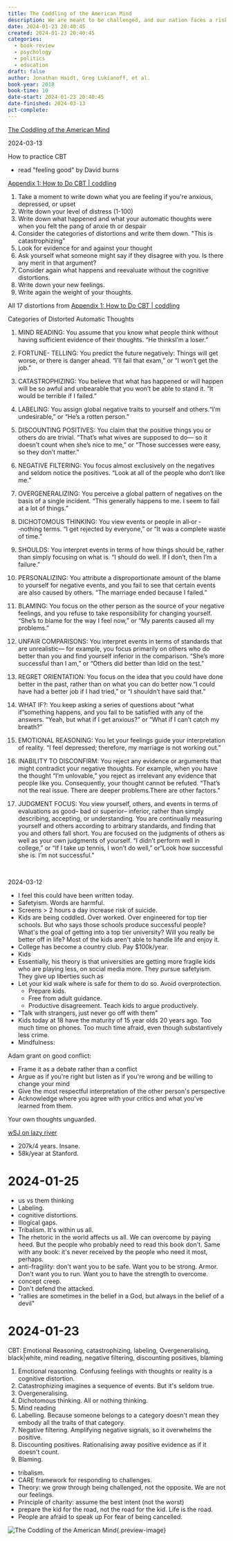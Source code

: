 ```yaml
---
title: The Coddling of the American Mind
description: We are meant to be challenged, and our nation faces a risk of coddling
date: 2024-01-23 20:40:45
created: 2024-01-23 20:40:45
categories:
  - book-review
  - psychology
  - politics
  - education
draft: false
author: Jonathan Haidt, Greg Lukianoff, et al.
book-year: 2018
book-time: 10
date-start: 2024-01-23 20:40:45
date-finished: 2024-03-13
pct-complete:
---
```

[The Coddling of the American Mind](https://www.thecoddling.com/)


2024-03-13

How to practice CBT

- read "feeling good" by David burns


[Appendix 1: How to Do CBT | coddling](https://www.thecoddling.com/how-to-do-cbt)

1. Take a moment to write down what you are feeling if you're anxious, depressed, or upset 
2. Write down your level of distress (1-100)
3. Write down what happened and what your automatic thoughts were when you felt the pang of anxie th or despair 
4. Consider the categories of distortions and write them down. "This is catastrophizing"
5. Look for evidence for and against your thought 
6. Ask yourself what someone might say if they disagree with you. Is there any merit in that argument?
7. Consider again what happens and reevaluate without the cognitive distortions. 
8. Write down your new feelings. 
9. Write again the weight of your thoughts. 

All 17 distortions from [Appendix 1: How to Do CBT | coddling](https://www.thecoddling.com/how-to-do-cbt)

Categories of Distorted Automatic Thoughts

1. MIND READING: You assume that you know what people think without having sufficient evidence of their thoughts. “He thinksI’m a loser.”

2. FORTUNE- TELLING: You predict the future negatively: Things will get worse, or there is danger ahead. “I’ll fail that exam,” or “I won’t get the job.”

3. CATASTROPHIZING: You believe that what has happened or will happen will be so awful and unbearable that you won’t be able to stand it. “It would be terrible if I failed.”

4. LABELING: You assign global negative traits to yourself and others.“I’m undesirable,” or “He’s a rotten person.”

5. DISCOUNTING POSITIVES: You claim that the positive things you or others do are trivial. “That’s what wives are supposed to do— so it doesn’t count when she’s nice to me,” or “Those successes were easy, so they don’t matter.”

6. NEGATIVE FILTERING: You focus almost exclusively on the negatives and seldom notice the positives. “Look at all of the people who don’t like me.”

7. OVERGENERALIZING: You perceive a global pattern of negatives on the basis of a single incident. “This generally happens to me. I seem to fail at a lot of things.”

8. DICHOTOMOUS THINKING: You view events or people in all‑or ‑ ‑nothing terms. “I get rejected by everyone,” or “It was a complete waste of time.”

9. SHOULDS: You interpret events in terms of how things should be, rather than simply focusing on what is. “I should do well. If I don’t, then I’m a failure.”

10. PERSONALIZING: You attribute a disproportionate amount of the blame to yourself for negative events, and you fail to see that certain events are also caused by others. “The marriage ended because I failed.” 

11. BLAMING: You focus on the other person as the source of your negative feelings, and you refuse to take responsibility for changing yourself. “She’s to blame for the way I feel now,” or “My parents caused all my problems.”

12. UNFAIR COMPARISONS: You interpret events in terms of standards that are unrealistic— for example, you focus primarily on others who do better than you and find yourself inferior in the comparison. “She’s more successful than I am,” or “Others did better than Idid on the test.”

13. REGRET ORIENTATION: You focus on the idea that you could have done better in the past, rather than on what you can do better now.“I could have had a better job if I had tried,” or “I shouldn’t have said that.”

14. WHAT IF?: You keep asking a series of questions about “what if”something happens, and you fail to be satisfied with any of the answers. “Yeah, but what if I get anxious?” or “What if I can’t catch my breath?”

15. EMOTIONAL REASONING: You let your feelings guide your interpretation of reality. “I feel depressed; therefore, my marriage is not working out.”

16. INABILITY TO DISCONFIRM: You reject any evidence or arguments that might contradict your negative thoughts. For example, when you have the thought “I’m unlovable,” you reject as irrelevant any evidence that people like you. Consequently, your thought cannot be refuted. “That’s not the real issue. There are deeper problems.There are other factors.”

17. JUDGMENT FOCUS: You view yourself, others, and events in terms of evaluations as good– bad or superior– inferior, rather than simply describing, accepting, or understanding. You are continually measuring yourself and others according to arbitrary standards, and finding that you and others fall short. You are focused on the judgments of others as well as your own judgments of yourself. “I didn’t perform well in college,” or “If I take up tennis, I won’t do well,” or“Look how successful she is. I’m not successful.”

​


2024-03-12

- I feel this could have been written today. 
- Safetyism. Words are harmful. 
- Screens > 2 hours a day increase risk of suicide. 
- Kids are being coddled. Over worked. Over engineered for top tier schools. But who says those schools produce successful people? What's the goal of getting into a top tier university? Will you really be better off in life? Most of the kids aren't able to handle life and enjoy it. 
- College has become a country club. Pay $100k/year. 
- Kids 
- Essentially, his theory is that universities are getting more fragile kids who are playing less, on social media more. They pursue safetyism. They give up liberties such as 
- Let your kid walk where is safe for them to do so. Avoid overprotection. 
	- Prepare kids. 
	- Free from adult guidance. 
	- Productive disagreement. Teach kids to argue productively. 
- "Talk with strangers, just never go off with them"
- Kids today at 18 have the maturity of 15 year olds 20 years ago. Too much time on phones. Too much time afraid, even though substantively less crime. 
- Mindfulness: 

Adam grant on good conflict:

- Frame it as a debate rather than a conflict
- Argue as if you're right but listen as if you're wrong and be willing to change your mind 
- Give the most respectful interpretation of the other person's perspective
- Acknowledge where you agree with your critics and what you've learned from them. 

Your own thoughts unguarded. 


[wSJ on lazy river](https://www.wsj.com/articles/lsus-lazy-river-and-the-student-fee-sham-1513381917)
- 207k/4 years. Insane. 
- 58k/year at Stanford. 

# 2024-01-25
- us vs them thinking 
- Labeling. 
- cognitive distortions. 
- Illogical gaps. 
- Tribalism. It's within us all. 
- The rhetoric in the world affects us all. We can overcome by paying heed. But the people who probably need to read this book don't. Same with any book: it's never received by the people who need it most, perhaps. 
- anti-fragility: don't want you to be safe. Want you to be strong. Armor. Don't want you to run. Want you to have the strength to overcome. 
- concept creep. 
- Don't defend the attacked. 
- "rallies are sometimes in the belief in a God, but always in the belief of a devil"

# 2024-01-23

CBT: Emotional Reasoning, catastrophizing, labeling, Overgeneralising, black|white, mind reading, negative filtering, discounting positives, blaming

1. Emotional reasoning. Confusing feelings with thoughts or reality is a cognitive distortion.
3. Catastrophizing imagines a sequence of events. But it's seldom true. 
4. Overgeneralising. 
5. Dichotomous thinking. All or nothing thinking.
6. Mind reading
7. Labelling. Because someone belongs to a category doesn't mean they embody all the traits of that category.
8. Negative filtering. Amplifying negative signals, so it overwhelms the positive.
9. Discounting positives. Rationalising away positive evidence as if it doesn't count.
10. Blaming.

- tribalism. 
- CARE framework for responding to challenges. 
- Theory: we grow through being challenged, not the opposite. We are not our feelings. 
- Principle of charity: assume the best intent (not the worst)
- prepare the kid for the road, not the road for the kid. Life is the road. 
- People are afraid to speak up For fear of being cancelled. 

![The Coddling of the American Mind](../img/book-the-coddling-of-the-american-mind.jpeg){.preview-image}